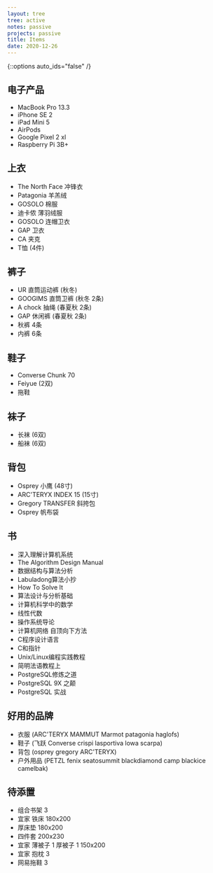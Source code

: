 ```yaml
---
layout: tree
tree: active
notes: passive
projects: passive
title: Items
date: 2020-12-26
---
```



{::options auto_ids="false" /}


## 电子产品
* MacBook Pro 13.3
* iPhone SE 2
* iPad Mini 5
* AirPods
* Google Pixel 2 xl
* Raspberry Pi 3B+

## 上衣
* The North Face 冲锋衣
* Patagonia 羊羔绒
* GOSOLO 棉服
* 迪卡侬 薄羽绒服
* GOSOLO 连帽卫衣
* GAP 卫衣
* CA 夹克
* T恤 (4件)

## 裤子
* UR 直筒运动裤 (秋冬)
* GOOGIMS 直筒卫裤 (秋冬 2条)
* A chock 抽绳 (春夏秋 2条)
* GAP 休闲裤 (春夏秋 2条)
* 秋裤 4条
* 内裤 6条

## 鞋子
* Converse Chunk 70
* Feiyue (2双)
* 拖鞋

## 袜子
* 长袜 (6双)
* 船袜 (6双)

## 背包
* Osprey 小鹰 (48寸)
* ARC'TERYX INDEX 15 (15寸)
* Gregory TRANSFER 斜挎包
* Osprey 帆布袋

## 书
* 深入理解计算机系统
* The Algorithm Design Manual
* 数据结构与算法分析
* Labuladong算法小抄
* How To Solve It
* 算法设计与分析基础
* 计算机科学中的数学
* 线性代数
* 操作系统导论
* 计算机网络 自顶向下方法
* C程序设计语言
* C和指针
* Unix/Linux编程实践教程
* 简明法语教程上
* PostgreSQL修炼之道
* PostgreSQL 9X 之颠
* PostgreSQL 实战

## 好用的品牌
* 衣服 (ARC'TERYX MAMMUT Marmot patagonia haglofs)
* 鞋子 (飞跃 Converse crispi lasportiva lowa scarpa)
* 背包 (osprey gregory ARC'TERYX)
* 户外用品 (PETZL fenix seatosummit blackdiamond camp blackice camelbak)

## 待添置
* 组合书架 3
* 宜家 铁床 180x200
* 厚床垫 180x200
* 四件套 200x230
* 宜家 薄被子 1 厚被子 1 150x200
* 宜家 抱枕 3
* 网易拖鞋 3

